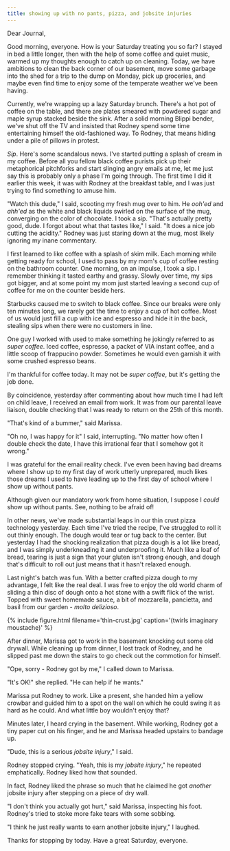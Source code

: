 ```yaml
---
title: showing up with no pants, pizza, and jobsite injuries
---
```


Dear Journal,

Good morning, everyone.  How is your Saturday treating you so far?  I
stayed in bed a little longer, then with the help of some coffee and
quiet music, warmed up my thoughts enough to catch up on cleaning.
Today, we have ambitions to clean the back corner of our basement,
move some garbage into the shed for a trip to the dump on Monday, pick
up groceries, and maybe even find time to enjoy some of the temperate
weather we've been having.

Currently, we're wrapping up a lazy Saturday brunch.  There's a hot
pot of coffee on the table, and there are plates smeared with powdered
sugar and maple syrup stacked beside the sink.  After a solid morning
Blippi bender, we've shut off the TV and insisted that Rodney spend
some time entertaining himself the old-fashioned way.  To Rodney, that
means hiding under a pile of pillows in protest.

_Sip_.  Here's some scandalous news.  I've started putting a splash of
cream in my coffee.  Before all you fellow black coffee purists pick
up their metaphorical pitchforks and start slinging angry emails at
me, let me just say this is probably only a phase I'm going through.
The first time I did it earlier this week, it was with Rodney at the
breakfast table, and I was just trying to find something to amuse him.

"Watch this dude," I said, scooting my fresh mug over to him.  He
_ooh'ed_ and _ahh'ed_ as the white and black liquids swirled on the
surface of the mug, converging on the color of chocolate.  I took a
sip.  "That's actually pretty good, dude.  I forgot about what that
tastes like," I said.  "It does a nice job cutting the acidity."
Rodney was just staring down at the mug, most likely ignoring my inane
commentary.

I first learned to like coffee with a splash of skim milk.  Each
morning while getting ready for school, I used to pass by my mom's cup
of coffee resting on the bathroom counter.  One morning, on an
impulse, I took a sip.  I remember thinking it tasted earthy and
grassy.  Slowly over time, my sips got bigger, and at some point my
mom just started leaving a second cup of coffee for me on the counter
beside hers.

Starbucks caused me to switch to black coffee.  Since our breaks were
only ten minutes long, we rarely got the time to enjoy a cup of hot
coffee.  Most of us would just fill a cup with ice and espresso and
hide it in the back, stealing sips when there were no customers in
line.

One guy I worked with used to make something he jokingly referred to
as _super coffee_.  Iced coffee, espresso, a packet of VIA instant
coffee, and a little scoop of frappucino powder.  Sometimes he would
even garnish it with some crushed espresso beans.

I'm thankful for coffee today.  It may not be _super coffee_, but it's
getting the job done.

By coincidence, yesterday after commenting about how much time I had
left on child leave, I received an email from work.  It was from our
parental leave liaison, double checking that I was ready to return on
the 25th of this month.

"That's kind of a bummer," said Marissa.

"Oh no, I was happy for it" I said, interrupting.  "No matter how
often I double check the date, I have this irrational fear that I
somehow got it wrong."

I was grateful for the email reality check.  I've even been having bad
dreams where I show up to my first day of work utterly unprepared,
much likes those dreams I used to have leading up to the first day of
school where I show up without pants.

Although given our mandatory work from home situation, I suppose I
_could_ show up without pants.  See, nothing to be afraid of!

In other news, we've made substantial leaps in our thin crust pizza
technology yesterday.  Each time I've tried the recipe, I've struggled
to roll it out thinly enough.  The dough would tear or tug back to the
center.  But yesterday I had the shocking realization that pizza dough
is a lot like bread, and I was simply underkneading it and
underproofing it.  Much like a loaf of bread, tearing is just a sign
that your gluten isn't strong enough, and dough that's difficult to
roll out just means that it hasn't relaxed enough.

Last night's batch was fun.  With a better crafted pizza dough to my
advantage, I felt like the real deal.  I was free to enjoy the old
world charm of sliding a thin disc of dough onto a hot stone with a
swift flick of the wrist.  Topped with sweet homemade sauce, a bit of
mozzarella, pancietta, and basil from our garden - _molto delizioso_.

{% include figure.html
filename='thin-crust.jpg'
caption='(twirls imaginary moustache)' %}

After dinner, Marissa got to work in the basement knocking out some
old drywall.  While cleaning up from dinner, I lost track of Rodney,
and he slipped past me down the stairs to go check out the commotion
for himself.

"Ope, sorry - Rodney got by me," I called down to Marissa.

"It's OK!" she replied.  "He can help if he wants."

Marissa put Rodney to work.  Like a present, she handed him a yellow
crowbar and guided him to a spot on the wall on which he could swing
it as hard as he could.  And what little boy wouldn't enjoy that?

Minutes later, I heard crying in the basement.  While working, Rodney
got a tiny paper cut on his finger, and he and Marissa headed upstairs
to bandage up.

"Dude, this is a serious _jobsite injury_," I said.

Rodney stopped crying.  "Yeah, this is my _jobsite injury_," he
repeated emphatically.  Rodney liked how that sounded.

In fact, Rodney liked the phrase so much that he claimed he got
_another_ jobsite injury after stepping on a piece of dry wall.

"I don't think you actually got hurt," said Marissa, inspecting his
foot.  Rodney's tried to stoke more fake tears with some sobbing.

"I think he just really wants to earn another jobsite injury," I
laughed.

Thanks for stopping by today.  Have a great Saturday, everyone.
